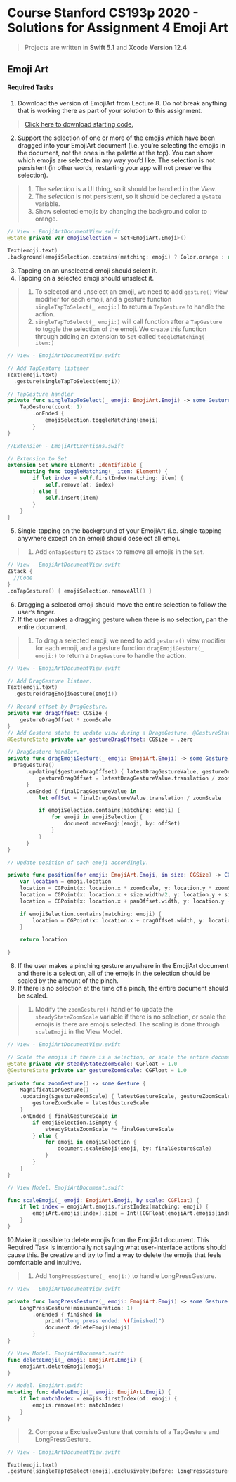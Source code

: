 # Course Stanford CS193p 2020 - Solutions for Assignment 4 Emoji Art
> 
> Projects are written in **Swift 5.1** and **Xcode Version 12.4**
>

## Emoji Art 
#### Required Tasks

1. Download the version of EmojiArt from Lecture 8. Do not break anything that is
working there as part of your solution to this assignment. 
>[Click here to download starting code.](https://web.stanford.edu/class/cs193p/Spring2020/EmojiArtL8.zip)

2. Support the selection of one or more of the emojis which have been dragged into
your EmojiArt document (i.e. you’re selecting the emojis in the document, not the ones
in the palette at the top). You can show which emojis are selected in any way you’d
like. The selection is not persistent (in other words, restarting your app will not
preserve the selection).
>1. The *selection* is a UI thing, so it should be handled in the *View*.
>2. The *selection* is not persistent, so it should be declared a `@State` variable.
>3. Show selected emojis by changing the background color to orange.
```swift
// View - EmojiArtDocumentView.swift
@State private var emojiSelection = Set<EmojiArt.Emoji>()

Text(emoji.text)
.background(emojiSelection.contains(matching: emoji) ? Color.orange : nil)
```
3. Tapping on an unselected emoji should select it. 
4. Tapping on a selected emoji should unselect it. 
> 1. To selected and unselect an emoji, we need to add `gesture()` view modifier for each emoji, and a gesture function `singleTapToSelect(_ emoji:)` to return a `TapGesture` to handle the action.
>2. `singleTapToSelect(_ emoji:)` will call function after a `TapGesture` to toggle the selection of the emoji. We create this function through adding an extension to `Set` called `toggleMatching(_ item:)`
```swift
// View - EmojiArtDocumentView.swift

// Add TapGesture listener
Text(emoji.text)
  .gesture(singleTapToSelect(emoji))

// TapGesture handler
private func singleTapToSelect(_ emoji: EmojiArt.Emoji) -> some Gesture {
    TapGesture(count: 1)
        .onEnded {
            emojiSelection.toggleMatching(emoji)
        }
}

//Extension - EmojiArtExentions.swift

// Extension to Set
extension Set where Element: Identifiable {
    mutating func toggleMatching(_ item: Element) {
        if let index = self.firstIndex(matching: item) {
            self.remove(at: index)
        } else {
            self.insert(item)
        }
    }
}
```
5. Single-tapping on the background of your EmojiArt (i.e. single-tapping anywhere
except on an emoji) should deselect all emoji. 
> 1. Add `onTapGesture` to `ZStack` to remove all emojis in the `Set`.
```swift
// View - EmojiArtDocumentView.swift
ZStack {
  //Code
}
.onTapGesture() { emojiSelection.removeAll() }
```
6. Dragging a selected emoji should move the entire selection to follow the user’s finger. 
7. If the user makes a dragging gesture when there is no selection, pan the entire
document. 
>1. To drag a selected emoji, we need to add `gesture()` view modifier for each emoji, and a gesture function `dragEmojiGesture(_ emoji:)` to return a `DragGesture` to handle the action. 
```swift
// View - EmojiArtDocumentView.swift

// Add DragGesture listner.
Text(emoji.text)
  .gesture(dragEmojiGesture(emoji))

// Record offset by DragGesture.
private var dragOffset: CGSize {
    gestureDragOffset * zoomScale
}
// Add Gesture state to update view during a DrageGesture. @GestureState will always return to the startValue set here after the event.
@GestureState private var gestureDragOffset: CGSize = .zero

// DragGesture handler.
private func dragEmojiGesture(_ emoji: EmojiArt.Emoji) -> some Gesture {
  DragGesture()
      .updating($gestureDragOffset) { latestDragGestureValue, gestureDragOffset, transaction in
          gestureDragOffset = latestDragGestureValue.translation / zoomScale
      }
      .onEnded { finalDragGestureValue in
          let offSet = finalDragGestureValue.translation / zoomScale

          if emojiSelection.contains(matching: emoji) {
              for emoji in emojiSelection {
                  document.moveEmoji(emoji, by: offSet)
              }
          } 
      }
}

// Update position of each emoji accordingly.

private func position(for emoji: EmojiArt.Emoji, in size: CGSize) -> CGPoint  {
    var location = emoji.location
    location = CGPoint(x: location.x * zoomScale, y: location.y * zoomScale)
    location = CGPoint(x: location.x + size.width/2, y: location.y + size.height/2)
    location = CGPoint(x: location.x + panOffset.width, y: location.y + panOffset.height)

    if emojiSelection.contains(matching: emoji) {
        location = CGPoint(x: location.x + dragOffset.width, y: location.y + dragOffset.height)
    }

    return location

}
```
8. If the user makes a pinching gesture anywhere in the EmojiArt document and there is
a selection, all of the emojis in the selection should be scaled by the amount of the
pinch. 
9. If there is no selection at the time of a pinch, the entire document should be scaled. 
> 1. Modify the `zoomGesture()` handler to update the `steadyStateZoomScale` variable if there is no selection, or scale the emojis is there are emojis selected. The scaling is done through `scaleEmoji` in the View Model.
```swift
// View - EmojiArtDocumentView.swift

// Scale the emojis if there is a selection, or scale the entire document is there is not selection.
@State private var steadyStateZoomScale: CGFloat = 1.0
@GestureState private var gestureZoomScale: CGFloat = 1.0
    
private func zoomGesture() -> some Gesture {
    MagnificationGesture()
    .updating($gestureZoomScale) { latestGestureScale, gestureZoomScale, transaction in
        gestureZoomScale = latestGestureScale
    }
    .onEnded { finalGestureScale in
        if emojiSelection.isEmpty {
            steadyStateZoomScale *= finalGestureScale
        } else {
            for emoji in emojiSelection {
                document.scaleEmoji(emoji, by: finalGestureScale)
            }
        }
    }
}

// View Model. EmojiArtDocument.swift

func scaleEmoji(_ emoji: EmojiArt.Emoji, by scale: CGFloat) {
    if let index = emojiArt.emojis.firstIndex(matching: emoji) {
        emojiArt.emojis[index].size = Int((CGFloat(emojiArt.emojis[index].size) * scale).rounded(.toNearestOrEven))
    }
}
```
10.Make it possible to delete emojis from the EmojiArt document. This Required Task is
intentionally not saying what user-interface actions should cause this. Be creative and
try to find a way to delete the emojis that feels comfortable and intuitive. 
>1. Add `longPressGesture(_ emoji:)` to handle LongPressGesture.
```swift
// View - EmojiArtDocumentView.swift

private func longPressGesture(_ emoji: EmojiArt.Emoji) -> some Gesture {
    LongPressGesture(minimumDuration: 1)
        .onEnded { finished in
            print("long press ended: \(finished)")
            document.deleteEmoji(emoji)
        }
}

// View Model. EmojiArtDocument.swift
func deleteEmoji(_ emoji: EmojiArt.Emoji) {
    emojiArt.deleteEmoji(emoji)
}

// Model. EmojiArt.swift
mutating func deleteEmoji(_ emoji: EmojiArt.Emoji) {
    if let matchIndex = emojis.firstIndex(of: emoji) {
        emojis.remove(at: matchIndex)
    }
}

```
>2. Compose a ExclusiveGesture that consists of a TapGesture and LongPressGesture. 
```swift
// View - EmojiArtDocumentView.swift

Text(emoji.text)
.gesture(singleTapToSelect(emoji).exclusively(before: longPressGesture(emoji)))
```
